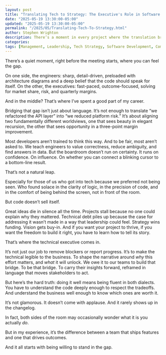 ```yaml
---
layout: post
title: "Translating Tech to Strategy: The Executive's Role in Software Projects"
date: "2025-05-19 13:30:00-05:00"
updated: "2025-05-19 13:30:00-05:00"
permalink: "/2025/05/Translating-Tech-To-Strategy.html"
author: Stephen Wrighton
description: There’s a moment in every project where the translation breaks down. Engineers are speaking in systems. Executives are speaking in outcomes. And too often, no one is really listening to each other.I’ve spent most of my career standing in that gap.
categories:
tags: [Management, Leadership, Tech Strategy, Software Development, Communication]
---  
```



There’s a quiet moment, right before the meeting starts, where you can feel the gap.

On one side, the engineers: sharp, detail-driven, preloaded with architecture diagrams and a deep belief that the code should speak for itself. On the other, the executives: fast-paced, outcome-focused, solving for market share, risk, and quarterly margins.

And in the middle? That’s where I’ve spent a good part of my career.

Bridging that gap isn’t just about language. It’s not enough to translate “we refactored the API layer” into “we reduced platform risk.” It’s about aligning two fundamentally different worldviews, one that sees beauty in elegant recursion, the other that sees opportunity in a three-point margin improvement.

Most developers aren’t trained to think this way. And to be fair, most aren’t asked to. We teach engineers to value correctness, reduce ambiguity, and find answers in data. But the boardroom doesn’t run on certainty. It runs on confidence. On influence. On whether you can connect a blinking cursor to a bottom-line result.

That’s not a natural leap.

Especially for those of us who got into tech because we preferred not being seen. Who found solace in the clarity of logic, in the precision of code, and in the comfort of being behind the screen, not in front of the room.

But code doesn’t sell itself.

Great ideas die in silence all the time. Projects stall because no one could explain why they mattered. Technical debt piles up because the case for addressing it wasn’t made in a way that leadership could feel. Strategy wins funding. Vision gets buy-in. And if you want your project to thrive, if you want the freedom to build it right, you have to learn how to tell its story.

That’s where the technical executive comes in.

It’s not just our job to remove blockers or report progress. It’s to make the technical legible to the business. To shape the narrative around *why* this effort matters, and *what* it will unlock. We owe it to our teams to build that bridge. To be that bridge. To carry their insights forward, reframed in language that moves stakeholders to act.

But here’s the hard truth: doing it well means being fluent in both dialects. You have to understand the code deeply enough to respect the tradeoffs. And understand the business well enough to know which ones are worth it.

It’s not glamorous. It doesn’t come with applause. And it rarely shows up in the changelog.

In fact, both sides of the room may occasionally wonder what it is you actually *do*.

But in my experience, it’s the difference between a team that ships features and one that drives outcomes.

And it all starts with being willing to stand in the gap.